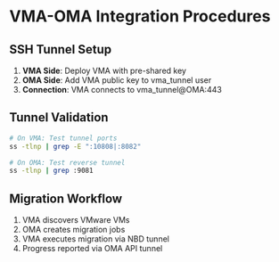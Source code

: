 # VMA-OMA Integration Procedures

## SSH Tunnel Setup
1. **VMA Side**: Deploy VMA with pre-shared key
2. **OMA Side**: Add VMA public key to vma_tunnel user
3. **Connection**: VMA connects to vma_tunnel@OMA:443

## Tunnel Validation
```bash
# On VMA: Test tunnel ports
ss -tlnp | grep -E ":10808|:8082"

# On OMA: Test reverse tunnel
ss -tlnp | grep :9081
```

## Migration Workflow
1. VMA discovers VMware VMs
2. OMA creates migration jobs
3. VMA executes migration via NBD tunnel
4. Progress reported via OMA API tunnel
